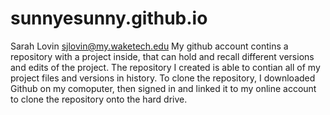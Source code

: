 # sunnyesunny.github.io
Sarah Lovin
sjlovin@my.waketech.edu
My github account contins a repository with a project inside, that can hold and recall different versions and edits of the project. 
The repository I created is able to contian all of my project files and versions in history. 
To clone the repository, I downloaded Github on my comoputer, then signed in and linked it to my online account to clone the repository onto the hard drive. 